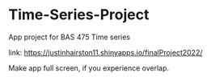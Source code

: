 # Time-Series-Project
App project for BAS 475 Time series

link: https://justinhairston11.shinyapps.io/finalProject2022/

Make app full screen, if you experience overlap.
